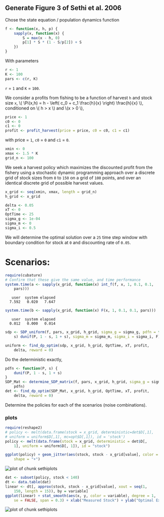 




## Generate Figure 3 of Sethi et al. 2006




Chose the state equation / population dynamics function


```r
f <- function(x, h, p) {
    sapply(x, function(x) {
        S = max(x - h, 0)
        p[1] * S * (1 - S/p[2]) + S
    })
}
```


With parameters 


```r
r <- 1
K <- 100
pars <- c(r, K)
```


`r` = `1` and `K` = `100`.

We consider a profits from fishing to be a function of harvest `h` and stock size `x`,  \\( \Pi(x,h) = h - \left( c_0  + c_1 \frac{h}{x} \right) \frac{h}{x} \\), conditioned on \\( h > x \\) and \\(x > 0 \\),


```r
price <- 1
c0 <- 0
c1 <- 0
profit <- profit_harvest(price = price, c0 = c0, c1 = c1)
```


with price = `1`, `c0` = `0` and `c1` = `0`. 



```r
xmin <- 0
xmax <- 1.5 * K
grid_n <- 100
```


We seek a harvest policy which maximizes the discounted profit from the fishery using a stochastic dynamic programming approach over a discrete grid of stock sizes from `0` to `150` on a grid of `100` points, and over an identical discrete grid of possible harvest values.  



```r
x_grid <- seq(xmin, xmax, length = grid_n)
h_grid <- x_grid
```




```r
delta <- 0.05
xT <- 0
OptTime <- 25
sigma_g <- 1e-04
sigma_m <- 0
sigma_i <- 0.5
```


We will determine the optimal solution over a `25` time step window with boundary condition for stock at `0` and discounting rate of `0.05`.  

# Scenarios: 


```r
require(cubature)
# Confirm that these give the same value, and time performance
system.time(a <- sapply(x_grid, function(x) int_f(f, x, 1, 0.1, 0.1, 
    pars)))
```

```
   user  system elapsed 
  7.592   0.020   7.647 
```

```r
system.time(b <- sapply(x_grid, function(x) F(x, 1, 0.1, 0.1, pars)))
```

```
   user  system elapsed 
  0.012   0.000   0.014 
```



```r
sdp <- SDP_uniform(f, pars, x_grid, h_grid, sigma_g = sigma_g, pdfn = function(P, 
    s) dunif(P, 1 - s, 1 + s), sigma_m = sigma_m, sigma_i = sigma_i, F)
```



```r
uniform <- find_dp_optim(sdp, x_grid, h_grid, OptTime, xT, profit, 
    delta, reward = 0)
```


Do the deterministic exactly,


```r
pdfn <- function(P, s) {
    dunif(P, 1 - s, 1 + s)
}
SDP_Mat <- determine_SDP_matrix(f, pars, x_grid, h_grid, sigma_g = sigma_g, 
    pdfn)
det <- find_dp_optim(SDP_Mat, x_grid, h_grid, OptTime, xT, profit, 
    delta, reward = 0)
```





Determine the policies for each of the scenarios (noise combinations).




### plots




```r
require(reshape2)
# policy <- melt(data.frame(stock = x_grid, deterministic=det$D[,1],
# uniform = uniform$D[,1], mc=opt$D[,1]), id = 'stock')
policy <- melt(data.frame(stock = x_grid, deterministic = det$D[, 
    1], uniform = uniform$D[, 1]), id = "stock")

ggplot(policy) + geom_jitter(aes(stock, stock - x_grid[value], color = variable), 
    shape = "+")
```

![plot of chunk sethiplots](figure/sethiplots1.png) 

```r
dat <- subset(policy, stock < 140)
dt <- data.table(dat)
linear <- dt[, approx(stock, stock - x_grid[value], xout = seq(1, 
    150, length = 15)), by = variable]
ggplot(linear) + stat_smooth(aes(x, y, color = variable), degree = 1, 
    se = FALSE, span = 0.3) + xlab("Measured Stock") + ylab("Optimal Expected Escapement")
```

![plot of chunk sethiplots](figure/sethiplots2.png) 


